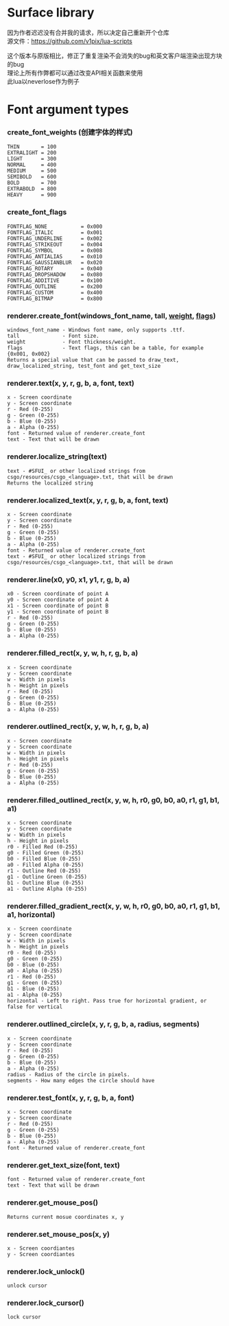 # Surface library
  
因为作者迟迟没有合并我的请求，所以决定自己重新开个仓库  
源文件：https://github.com/v1pix/lua-scripts  
  
这个版本与原版相比，修正了重复渲染不会消失的bug和英文客户端渲染出现方块的bug  
理论上所有作弊都可以通过改变API相关函数来使用  
此lua以neverlose作为例子

# Font argument types
    
### create_font_weights (创建字体的样式)
    THIN       = 100
    EXTRALIGHT = 200
    LIGHT      = 300
    NORMAL     = 400
    MEDIUM     = 500
    SEMIBOLD   = 600
    BOLD       = 700
    EXTRABOLD  = 800
    HEAVY      = 900
    
### create_font_flags 
    FONTFLAG_NONE           = 0x000
    FONTFLAG_ITALIC         = 0x001
    FONTFLAG_UNDERLINE      = 0x002
    FONTFLAG_STRIKEOUT      = 0x004
    FONTFLAG_SYMBOL         = 0x008
    FONTFLAG_ANTIALIAS      = 0x010
    FONTFLAG_GAUSSIANBLUR   = 0x020
    FONTFLAG_ROTARY         = 0x040
    FONTFLAG_DROPSHADOW     = 0x080
    FONTFLAG_ADDITIVE       = 0x100
    FONTFLAG_OUTLINE        = 0x200
    FONTFLAG_CUSTOM         = 0x400
    FONTFLAG_BITMAP         = 0x800

### renderer.create_font(windows_font_name, tall, [weight](https://github.com/Aviarita/surface/blob/master/README.md#create_font_weights), [flags](https://github.com/Aviarita/surface/blob/master/README.md#create_font_flags))
    windows_font_name - Windows font name, only supports .ttf.
    tall              - Font size.
    weight            - Font thickness/weight.
    flags             - Text flags, this can be a table, for example {0x001, 0x002}
    Returns a special value that can be passed to draw_text, draw_localized_string, test_font and get_text_size
    
### renderer.text(x, y, r, g, b, a, font, text)
    x - Screen coordinate
    y - Screen coordinate
    r - Red (0-255)
    g - Green (0-255)
    b - Blue (0-255)
    a - Alpha (0-255)
    font - Returned value of renderer.create_font
    text - Text that will be drawn
    
### renderer.localize_string(text)
    text - #SFUI_ or other localized strings from csgo/resources/csgo_<language>.txt, that will be drawn
    Returns the localized string
    
### renderer.localized_text(x, y, r, g, b, a, font, text)
    x - Screen coordinate
    y - Screen coordinate
    r - Red (0-255)
    g - Green (0-255)
    b - Blue (0-255)
    a - Alpha (0-255)
    font - Returned value of renderer.create_font
    text - #SFUI_ or other localized strings from csgo/resources/csgo_<language>.txt, that will be drawn
    
### renderer.line(x0, y0, x1, y1, r, g, b, a)
    x0 - Screen coordinate of point A
    y0 - Screen coordinate of point A
    x1 - Screen coordinate of point B
    y1 - Screen coordinate of point B
    r - Red (0-255)
    g - Green (0-255)
    b - Blue (0-255)
    a - Alpha (0-255)

### renderer.filled_rect(x, y, w, h, r, g, b, a)
    x - Screen coordinate
    y - Screen coordinate
    w - Width in pixels
    h - Height in pixels
    r - Red (0-255)
    g - Green (0-255)
    b - Blue (0-255)
    a - Alpha (0-255)
    

### renderer.outlined_rect(x, y, w, h, r, g, b, a)
    x - Screen coordinate
    y - Screen coordinate
    w - Width in pixels
    h - Height in pixels
    r - Red (0-255)
    g - Green (0-255)
    b - Blue (0-255)
    a - Alpha (0-255)
    
### renderer.filled_outlined_rect(x, y, w, h, r0, g0, b0, a0, r1, g1, b1, a1)
    x - Screen coordinate
    y - Screen coordinate
    w - Width in pixels
    h - Height in pixels
    r0 - Filled Red (0-255)
    g0 - Filled Green (0-255)
    b0 - Filled Blue (0-255)
    a0 - Filled Alpha (0-255)
    r1 - Outline Red (0-255)
    g1 - Outline Green (0-255)
    b1 - Outline Blue (0-255)
    a1 - Outline Alpha (0-255)
    
### renderer.filled_gradient_rect(x, y, w, h, r0, g0, b0, a0, r1, g1, b1, a1, horizontal)
    x - Screen coordinate
    y - Screen coordinate
    w - Width in pixels
    h - Height in pixels
    r0 - Red (0-255)
    g0 - Green (0-255)
    b0 - Blue (0-255)
    a0 - Alpha (0-255)
    r1 - Red (0-255)
    g1 - Green (0-255)
    b1 - Blue (0-255)
    a1 - Alpha (0-255)
    horizontal - Left to right. Pass true for horizontal gradient, or false for vertical
    
### renderer.outlined_circle(x, y, r, g, b, a, radius, segments)
    x - Screen coordinate
    y - Screen coordinate
    r - Red (0-255)
    g - Green (0-255)
    b - Blue (0-255)
    a - Alpha (0-255)
    radius - Radius of the circle in pixels.
    segments - How many edges the circle should have
    
### renderer.test_font(x, y, r, g, b, a, font)
    x - Screen coordinate
    y - Screen coordinate
    r - Red (0-255)
    g - Green (0-255)
    b - Blue (0-255)
    a - Alpha (0-255)
    font - Returned value of renderer.create_font
    
### renderer.get_text_size(font, text)
    font - Returned value of renderer.create_font
    text - Text that will be drawn

### renderer.get_mouse_pos()
    Returns current mosue coordinates x, y
    
### renderer.set_mouse_pos(x, y)
    x - Screen coordiantes
    y - Screen coordiantes

### renderer.lock_unlock()
    unlock cursor

### renderer.lock_cursor()
    lock cursor
